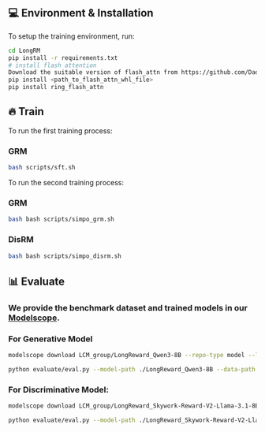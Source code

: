## 💻 Environment & Installation

To setup the training environment, run:

```bash
cd LongRM
pip install -r requirements.txt
# install flash attention
Download the suitable version of flash_attn from https://github.com/Dao-AILab/flash-attention/releases
pip install <path_to_flash_attn_whl_file>
pip install ring_flash_attn
```
## 🔥 Train
To run the first training process:

### GRM
```bash
bash scripts/sft.sh 
```

To run the second training process:

### GRM
```bash
bash bash scripts/simpo_grm.sh 
```

### DisRM

```bash
bash bash scripts/simpo_disrm.sh 
```


## 📊 Evaluate

### We provide the benchmark dataset and trained models in our [Modelscope](https://modelscope.cn/collections/LongReward-Model-and-Dataset-2abfa246c09240).

### For Generative Model

```bash
modelscope download LCM_group/LongReward_Qwen3-8B --repo-type model --local_dir ./LongReward_Qwen3-8B

python evaluate/eval.py --model-path ./LongReward_Qwen3-8B --data-path ./LongReward-Bench
```

### For Discriminative Model:

```bash
modelscope download LCM_group/LongReward_Skywork-Reward-V2-Llama-3.1-8B --repo-type model --local_dir ./LongReward_Skywork-Reward-V2-Llama-3.1-8B

python evaluate/eval.py --model-path ./LongReward_Skywork-Reward-V2-Llama-3.1-8B --data-path ./LongReward-Bench --is-disrm
```


